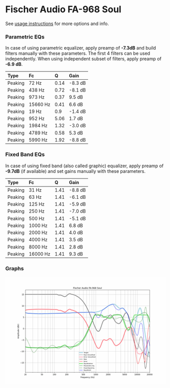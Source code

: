 # Fischer Audio FA-968 Soul
See [usage instructions](https://github.com/jaakkopasanen/AutoEq#usage) for more options and info.

### Parametric EQs
In case of using parametric equalizer, apply preamp of **-7.3dB** and build filters manually
with these parameters. The first 4 filters can be used independently.
When using independent subset of filters, apply preamp of **-6.9 dB**.

| Type    | Fc       |    Q | Gain    |
|:--------|:---------|:-----|:--------|
| Peaking | 72 Hz    | 0.14 | -8.3 dB |
| Peaking | 438 Hz   | 0.72 | -8.1 dB |
| Peaking | 973 Hz   | 0.37 | 9.5 dB  |
| Peaking | 15660 Hz | 0.41 | 6.6 dB  |
| Peaking | 19 Hz    | 0.9  | -1.4 dB |
| Peaking | 952 Hz   | 5.06 | 1.7 dB  |
| Peaking | 1984 Hz  | 1.32 | -3.0 dB |
| Peaking | 4789 Hz  | 0.58 | 5.3 dB  |
| Peaking | 5990 Hz  | 1.92 | -8.8 dB |

### Fixed Band EQs
In case of using fixed band (also called graphic) equalizer, apply preamp of **-9.7dB**
(if available) and set gains manually with these parameters.

| Type    | Fc       |    Q | Gain    |
|:--------|:---------|:-----|:--------|
| Peaking | 31 Hz    | 1.41 | -8.8 dB |
| Peaking | 63 Hz    | 1.41 | -6.1 dB |
| Peaking | 125 Hz   | 1.41 | -5.9 dB |
| Peaking | 250 Hz   | 1.41 | -7.0 dB |
| Peaking | 500 Hz   | 1.41 | -5.1 dB |
| Peaking | 1000 Hz  | 1.41 | 6.8 dB  |
| Peaking | 2000 Hz  | 1.41 | 4.0 dB  |
| Peaking | 4000 Hz  | 1.41 | 3.5 dB  |
| Peaking | 8000 Hz  | 1.41 | 2.8 dB  |
| Peaking | 16000 Hz | 1.41 | 9.3 dB  |

### Graphs
![](./Fischer%20Audio%20FA-968%20Soul.png)